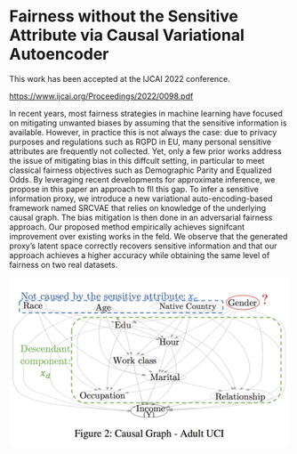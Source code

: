 # Fairness without the Sensitive Attribute via Causal Variational Autoencoder

This work has been accepted at the IJCAI 2022 conference.

https://www.ijcai.org/Proceedings/2022/0098.pdf

In recent years, most fairness strategies in machine learning have focused on mitigating unwanted biases by assuming that the sensitive information is
available. However, in practice this is not always the case: due to privacy purposes and regulations such as RGPD in EU, many personal sensitive attributes are frequently not collected. Yet, only a
few prior works address the issue of mitigating bias in this diffcult setting, in particular to meet classical fairness objectives such as Demographic
Parity and Equalized Odds. By leveraging recent developments for approximate inference, we propose in this paper an approach to fll this gap. To
infer a sensitive information proxy, we introduce a new variational auto-encoding-based framework named SRCVAE that relies on knowledge of the
underlying causal graph. The bias mitigation is then done in an adversarial fairness approach. Our proposed method empirically achieves signifcant improvement over existing works in the feld. We observe that the generated proxy’s latent space correctly recovers sensitive information and that our
approach achieves a higher accuracy while obtaining the same level of fairness on two real datasets.


<p align="center">
  <img src="https://github.com/fairml-research/FAIRNESS_WITHOUT_SENSITIVE/blob/main/causal.png?raw=true" width="550" title="hover text">
</p>

